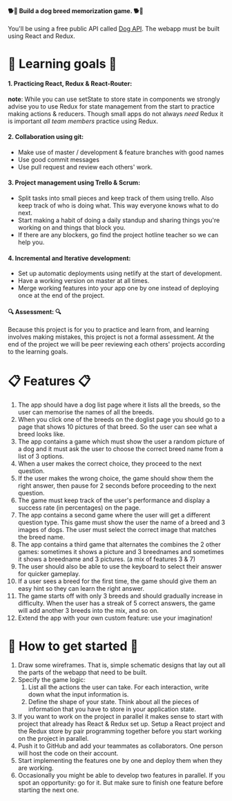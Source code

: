 #### 🐕🐩 Build a dog breed memorization game. 🐕🐩
You'll be using a free public API called [Dog API](https://dog.ceo/dog-api/documentation/).
The webapp must be built using React and Redux. 
# 🎯 Learning goals 🎯 
#### 1. Practicing React, Redux & React-Router:
**note**: While you can use setState to store state in components we strongly advise you to use Redux for state management from the start to practice making actions & reducers. Though small apps do not always *need* Redux it is important *all team members* practice using Redux.
#### 2. Collaboration using git:
- Make use of master / development & feature branches with good names
- Use good commit messages
- Use pull request and review each others' work.
 
#### 3. Project management using Trello & Scrum:
- Split tasks into small pieces and keep track of them using trello. Also keep track of who is doing what. This way everyone knows what to do next.
- Start making a habit of doing a daily standup and sharing things you're working on and things that block you.
- If there are any blockers, go find the project hotline teacher so we can help you.
#### 4. Incremental and Iterative development:
- Set up automatic deployments using netlify at the start of development. 
- Have a working version on master at all times.
- Merge working features into your app one by one instead of deploying once at the end of the project.
#### 🔍 Assessment: 🔍
Because this project is for you to practice and learn from, and learning involves making mistakes, this project is not a formal assessment. At the end of the project we will be peer reviewing each others' projects according to the learning goals. 
# 📋 Features 📋
1. The app should have a dog list page where it lists all the breeds, so the user can memorise the names of all the breeds.
2. When you click one of the breeds on the doglist page you should go to a page that shows 10 pictures of that breed. So the user can see what a breed looks like.
3. The app contains a game which must show the user a random picture of a dog and it must ask the user to choose the correct breed name from a list of 3 options. 
4. When a user makes the correct choice, they proceed to the next question.
5. If the user makes the wrong choice, the game should show them the right answer, then pause for 2 seconds before proceeding to the next question.
6. The game must keep track of the user's performance and display a success rate (in percentages) on the page.
7. The app contains a second game where the user will get a different question type. This game must show the user the name of a breed and 3 images of dogs. The user must select the correct image that matches the breed name.
8. The app contains a third game that alternates the combines the 2 other games: sometimes it shows a picture and 3 breednames and sometimes it shows a breedname and 3 pictures. (a mix of features 3 & 7)
9. The user should also be able to use the keyboard to select their answer for quicker gameplay.
10. If a user sees a breed for the first time, the game should give them an easy hint so they can learn the right answer.
11. The game starts off with only 3 breeds and should gradually increase in difficulty. When the user has a streak of 5 correct answers, the game will add another 3 breeds into the mix, and so on.
12. Extend the app with your own custom feature: use your imagination!
# 🏁 How to get started 🏁
1. Draw some wireframes. That is, simple schematic designs that lay out all the parts of the webapp that need to be built.
2. Specify the game logic:
   1. List all the actions the user can take. For each interaction, write down what the input information is.
   2. Define the shape of your state. Think about all the pieces of information that you have to store in your application state.
3. If you want to work on the project in parallel it makes sense to start with project that already has React & Redux set up. Setup a React project and the Redux store by pair programming together before you start working on the project in parallel. 
4. Push it to GitHub and add your teammates as collaborators. One person will host the code on their account.
5. Start implementing the features one by one and deploy them when they are working.
6. Occasionally you might be able to develop two features in parallel. If you spot an opportunity: go for it. But make sure to finish one feature before starting the next one.
